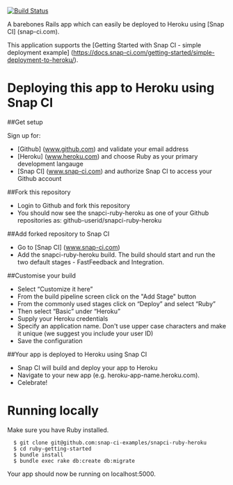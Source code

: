 [![Build Status](https://snap-ci.com/snap-ci-examples/snapci-ruby-heroku/branch/master/build_image)](https://snap-ci.com/snap-ci-examples/snapci-ruby-heroku/branch/master)

A barebones Rails app which can easily be deployed to Heroku using [Snap CI] (snap-ci.com).

This application supports the [Getting Started with Snap CI - simple deployment example] (https://docs.snap-ci.com/getting-started/simple-deployment-to-heroku/).

# Deploying this app to Heroku using Snap CI

##Get setup

Sign up for:
* [Github] (www.github.com) and validate your email address
* [Heroku] (www.heroku.com) and choose Ruby as your primary development langauge
* [Snap CI] (www.snap-ci.com) and authorize Snap CI to access your Github account

##Fork this repository

* Login to Github and fork this repository
* You should now see the snapci-ruby-heroku as one of your Github repositories as: github-userid/snapci-ruby-heroku

##Add forked repository to Snap CI

* Go to [Snap CI] (www.snap-ci.com)
* Add the snapci-ruby-heroku build. The build should start and run the two default stages - FastFeedback and Integration.

##Customise your build

* Select “Customize it here”
* From the build pipeline screen click on the "Add Stage" button
* From the commonly used stages click on “Deploy” and select “Ruby”
* Then select “Basic” under “Heroku”
* Supply your Heroku credentials
* Specify an application name. Don't use upper case characters and make it unique (we suggest you include your user ID)
* Save the configuration


##Your app is deployed to Heroku using Snap CI

* Snap CI will build and deploy your app to Heroku
* Navigate to your new app (e.g. heroku-app-name.heroku.com).
* Celebrate!

# Running locally

Make sure you have Ruby installed.

      $ git clone git@github.com:snap-ci-examples/snapci-ruby-heroku
      $ cd ruby-getting-started
      $ bundle install
      $ bundle exec rake db:create db:migrate

Your app should now be running on localhost:5000.
